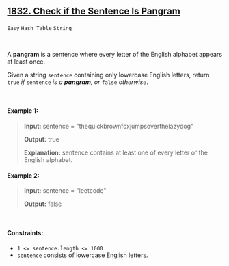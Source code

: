 ## [1832. Check if the Sentence Is Pangram](https://leetcode.com/problems/check-if-the-sentence-is-pangram)

<code>Easy</code> <code>Hash Table</code> <code>String</code>

<br>

A __pangram__ is a sentence where every letter of the English alphabet appears at least once.

Given a string <code>sentence</code> containing only lowercase English letters, return <code>true</code> *if* <code>sentence</code> *is a __pangram__, or* <code>false</code> *otherwise*.

<br>

#### Example 1:

> __Input:__ sentence = "thequickbrownfoxjumpsoverthelazydog"
>
> __Output:__ true
> 
> __Explanation:__ sentence contains at least one of every letter of the English alphabet.  

#### Example 2:

> __Input:__ sentence = "leetcode"
> 
> __Output:__ false  

<br>

#### Constraints:

- <code>1 <= sentence.length <= 1000</code>
- <code>sentence</code> consists of lowercase English letters.
